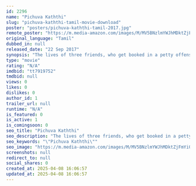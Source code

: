 ```yaml
---
id: 2296
name: "Pichuva Kaththi"
slug: "pichuva-kaththi-tamil-movie-download"
poster: "posters/pichuva-kaththi-tamil-2017.jpg"
remote_poster: "https://m.media-amazon.com/images/M/MV5BNzlmYWJhMDktZjFmYi00YjI3LTkyYzMtN2QyMGZkMDdlMjFjXkEyXkFqcGdeQXVyMzYxOTQ3MDg@._V1_SX300.jpg"
original_language: "Tamil"
dubbed_in: null
released_date: "22 Sep 2017"
synopsis: "The lives of three friends, who get booked in a petty offense, turn topsy-turvy when they engage in illegal acts to overcome the hurdles they face."
type: "movie"
rating: "N/A"
imdbid: "tt7919752"
tmdbid: null
views: 0
likes: 0
dislikes: 0
author_id: 1
trailer_url: null
runtime: "N/A"
is_featured: 0
is_active: 1
is_comingsoon: 0
seo_title: "Pichuva Kaththi"
seo_description: "The lives of three friends, who get booked in a petty offense, turn topsy-turvy when they engage in illegal acts to overcome the hurdles they face."
seo_keywords: "\"Pichuva Kaththi\""
seo_image: "https://m.media-amazon.com/images/M/MV5BNzlmYWJhMDktZjFmYi00YjI3LTkyYzMtN2QyMGZkMDdlMjFjXkEyXkFqcGdeQXVyMzYxOTQ3MDg@._V1_SX300.jpg"
screenshots: null
redirect_to: null
social_shares: 0
created_at: 2025-04-08 16:06:57
updated_at: 2025-04-08 16:06:57
---
```


